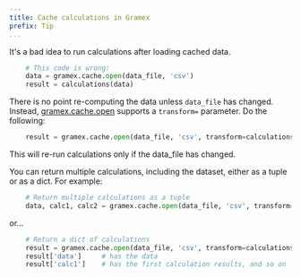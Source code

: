 ```yaml
---
title: Cache calculations in Gramex
prefix: Tip
...
```


It's a bad idea to run calculations after loading cached data.

```python
    # This code is wrong:
    data = gramex.cache.open(data_file, 'csv')
    result = calculations(data)
```

There is no point re-computing the data unless `data_file` has changed. Instead,
[gramex.cache.open](https://gramener.com/gramex/guide/api/cache/#gramex.cache.open)
supports a `transform=` parameter. Do the following:

```python
    result = gramex.cache.open(data_file, 'csv', transform=calculations)
```

This will re-run calculations only if the data_file has changed.

You can return multiple calculations, including the dataset, either as a tuple or as a dict. For example:

```python
    # Return multiple calculations as a tuple
    data, calc1, calc2 = gramex.cache.open(data_file, 'csv', transform=calculations)
```

or...

```python
    # Return a dict of calculations
    result = gramex.cache.open(data_file, 'csv', transform=calculations)
    result['data']     # has the data
    result['calc1']    # has the first calculation results, and so on
```
